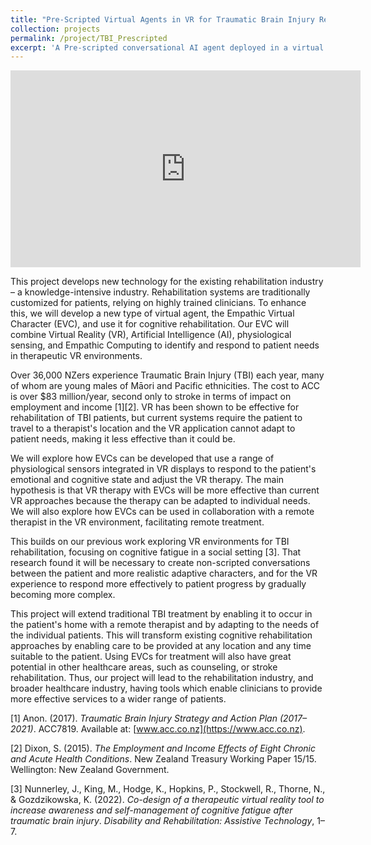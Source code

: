 ```yaml
---
title: "Pre-Scripted Virtual Agents in VR for Traumatic Brain Injury Rehabilitation"
collection: projects
permalink: /project/TBI_Prescripted
excerpt: 'A Pre-scripted conversational AI agent deployed in a virtual reality café environment to support rehabilitation for individuals with traumatic brain injury.'
---
```


<iframe width="560" height="315" src="https://www.youtube.com/embed/uomi2apg2R4" frameborder="0" allow="accelerometer; autoplay; clipboard-write; encrypted-media; gyroscope; picture-in-picture" allowfullscreen></iframe>

This project develops new technology for the existing rehabilitation industry – a knowledge-intensive industry. Rehabilitation systems are traditionally customized for patients, relying on highly trained clinicians. To enhance this, we will develop a new type of virtual agent, the Empathic Virtual Character (EVC), and use it for cognitive rehabilitation. Our EVC will combine Virtual Reality (VR), Artificial Intelligence (AI), physiological sensing, and Empathic Computing to identify and respond to patient needs in therapeutic VR environments.

Over 36,000 NZers experience Traumatic Brain Injury (TBI) each year, many of whom are young males of Māori and Pacific ethnicities. The cost to ACC is over $83 million/year, second only to stroke in terms of impact on employment and income [1][2]. VR has been shown to be effective for rehabilitation of TBI patients, but current systems require the patient to travel to a therapist's location and the VR application cannot adapt to patient needs, making it less effective than it could be.

We will explore how EVCs can be developed that use a range of physiological sensors integrated in VR displays to respond to the patient's emotional and cognitive state and adjust the VR therapy. The main hypothesis is that VR therapy with EVCs will be more effective than current VR approaches because the therapy can be adapted to individual needs. We will also explore how EVCs can be used in collaboration with a remote therapist in the VR environment, facilitating remote treatment.

This builds on our previous work exploring VR environments for TBI rehabilitation, focusing on cognitive fatigue in a social setting [3]. That research found it will be necessary to create non-scripted conversations between the patient and more realistic adaptive characters, and for the VR experience to respond more effectively to patient progress by gradually becoming more complex.

This project will extend traditional TBI treatment by enabling it to occur in the patient's home with a remote therapist and by adapting to the needs of the individual patients. This will transform existing cognitive rehabilitation approaches by enabling care to be provided at any location and any time suitable to the patient. Using EVCs for treatment will also have great potential in other healthcare areas, such as counseling, or stroke rehabilitation. Thus, our project will lead to the rehabilitation industry, and broader healthcare industry, having tools which enable clinicians to provide more effective services to a wider range of patients.

[1] Anon. (2017). *Traumatic Brain Injury Strategy and Action Plan (2017–2021)*. ACC7819. Available at: [www.acc.co.nz](https://www.acc.co.nz).

[2] Dixon, S. (2015). *The Employment and Income Effects of Eight Chronic and Acute Health Conditions*. New Zealand Treasury Working Paper 15/15. Wellington: New Zealand Government.

[3] Nunnerley, J., King, M., Hodge, K., Hopkins, P., Stockwell, R., Thorne, N., & Gozdzikowska, K. (2022). *Co-design of a therapeutic virtual reality tool to increase awareness and self-management of cognitive fatigue after traumatic brain injury*. *Disability and Rehabilitation: Assistive Technology*, 1–7.




